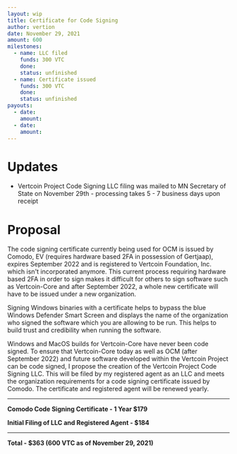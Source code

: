 ```yaml
---
layout: wip
title: Certificate for Code Signing
author: vertion
date: November 29, 2021
amount: 600
milestones:
  - name: LLC filed
    funds: 300 VTC
    done:
    status: unfinished
  - name: Certificate issued
    funds: 300 VTC
    done:
    status: unfinished
payouts:
  - date:
    amount:
  - date:
    amount:
---
```

# Updates

- Vertcoin Project Code Signing LLC filing was mailed to MN Secretary of State on November 29th - processing takes 5 - 7 business days upon receipt 

# Proposal

The code signing certificate currently being used for OCM is issued by Comodo, EV (requires hardware based 2FA in possession of Gertjaap), expires September 2022 and is registered to Vertcoin Foundation, Inc. which isn't incorporated anymore.  This current process requiring hardware based 2FA in order to sign makes it difficult for others to sign software such as Vertcoin-Core and after September 2022, a whole new certificate will have to be issued under a new organization.  

Signing Windows binaries with a certificate helps to bypass the blue Windows Defender Smart Screen and displays the name of the organization who signed the software which you are allowing to be run.  This helps to build trust and credibility when running the software.  

Windows and MacOS builds for Vertcoin-Core have never been code signed.  To ensure that Vertcoin-Core today as well as OCM (after September 2022) and future software developed within the Vertcoin Project can be code signed, I propose the creation of the Vertcoin Project Code Signing LLC.  This will be filed by my registered agent as an LLC and meets the organization requirements for a code signing certificate issued by Comodo. The certificate and registered agent will be renewed yearly.

___________

**Comodo Code Signing Certificate - 1 Year $179**

**Initial Filing of LLC and Registered Agent - $184**

___________

**Total - $363 (600 VTC as of November 29, 2021)**
